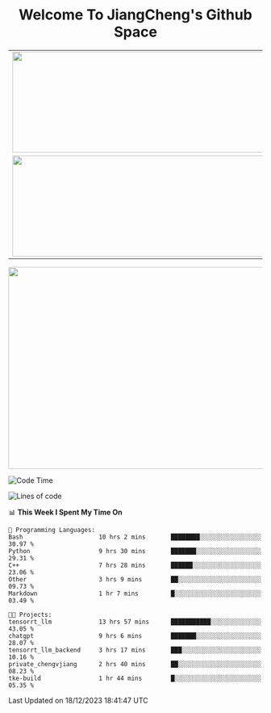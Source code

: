 <h1 align="center">Welcome To JiangCheng's Github Space</h1>

<table align="center" frame="void" rules="none" >
  <tr>
    <td>
      <div align="center"> <img height="200px" width="500px"  src="https://github-readme-stats.vercel.app/api?username=thisjiang&hide_title=true&hide_border=true&layout=compact&show_icons=trueline_height=21&text_color=000&icon_color=000&bg_color=0,ea6161,ffc64d,fffc4d,52fa5a&theme=graywhite" /> </div>
    </td>
    <td>
      <div align="center"> <img height="200px" width="500px" src="https://github-readme-stats.vercel.app/api/top-langs/?username=thisjiang&hide_title=true&hide_border=true&layout=compact&langs_count=6&text_color=000&icon_color=fff&bg_color=0,52fa5a,4dfcff,c64dff&theme=graywhite" /> </div>
    </td>
  </tr>
  <tr>
    <td>
      <div align="center"> <img height="200px" width="500px" src="https://github-readme-streak-stats.herokuapp.com/?user=thisjiang&hide_title=true&hide_border=true&layout=compact&langs_count=6" /> </div>
    </td>
    <td>
      <div align="center"> 
      <a href="https://github.com/" target="_blank"><img style="margin: 10px" src="https://profilinator.rishav.dev/skills-assets/git-scm-icon.svg" alt="Git" height="50" /></a>  
      <a href="https://www.linux.org/" target="_blank"><img style="margin: 10px" src="https://profilinator.rishav.dev/skills-assets/linux-original.svg" alt="Linux" height="50" /></a>  
      <a href="https://www.gnu.org/software/bash/" target="_blank"><img style="margin: 10px" src="https://profilinator.rishav.dev/skills-assets/gnu_bash-icon.svg" alt="Bash" height="50" /></a>  
      </div>
    </td>
  </tr>
</table>

<div align="center"> <img height="400px" width="1000px" src="https://github-readme-activity-graph.cyclic.app/graph?username=thisjiang&theme=react&hide_title=true&hide_border=true&layout=compact&langs_count=6" /> </div></td>

<!--START_SECTION:waka-->
![Code Time](http://img.shields.io/badge/Code%20Time-643%20hrs%2041%20mins-blue)

![Lines of code](https://img.shields.io/badge/From%20Hello%20World%20I%27ve%20Written-444.8%20thousand%20lines%20of%20code-blue)

📊 **This Week I Spent My Time On** 

```text
💬 Programming Languages: 
Bash                     10 hrs 2 mins       ████████░░░░░░░░░░░░░░░░░   30.97 % 
Python                   9 hrs 30 mins       ███████░░░░░░░░░░░░░░░░░░   29.31 % 
C++                      7 hrs 28 mins       ██████░░░░░░░░░░░░░░░░░░░   23.06 % 
Other                    3 hrs 9 mins        ██░░░░░░░░░░░░░░░░░░░░░░░   09.73 % 
Markdown                 1 hr 7 mins         █░░░░░░░░░░░░░░░░░░░░░░░░   03.49 % 

🐱‍💻 Projects: 
tensorrt_llm             13 hrs 57 mins      ███████████░░░░░░░░░░░░░░   43.05 % 
chatgpt                  9 hrs 6 mins        ███████░░░░░░░░░░░░░░░░░░   28.07 % 
tensorrt_llm_backend     3 hrs 17 mins       ███░░░░░░░░░░░░░░░░░░░░░░   10.16 % 
private_chengvjiang      2 hrs 40 mins       ██░░░░░░░░░░░░░░░░░░░░░░░   08.23 % 
tke-build                1 hr 44 mins        █░░░░░░░░░░░░░░░░░░░░░░░░   05.35 % 
```


 Last Updated on 18/12/2023 18:41:47 UTC
<!--END_SECTION:waka-->
